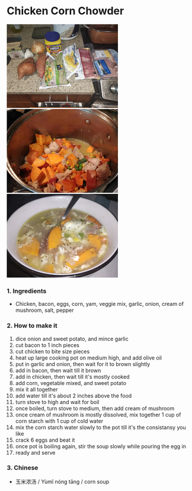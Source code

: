 # Chicken Corn Chowder

![chicken corn chowder](chicken-corn-chowder.jpg)
![chicken corn chowder](chicken-corn-chowder2.jpg)
![chicken corn chowder](chicken-corn-chowder3.jpg)

### 1. Ingredients

* Chicken, bacon, eggs, corn, yam, veggie mix, garlic, onion, cream of mushroom, salt, pepper

### 2. How to make it

1. dice onion and sweet potato, and mince garlic
2. cut bacon to 1 inch pieces
3. cut chicken to bite size pieces
4. heat up large cooking pot on medium high, and add olive oil
5. put in garlic and onion, then wait for it to brown slightly
6. add in bacon, then wait till it brown
7. add in chicken, then wait till it's mostly cooked
8. add corn, vegetable mixed, and sweet potato
9. mix it all together
10. add water till it's about 2 inches above the food
11. turn stove to high and wait for boil
12. once boiled, turn stove to medium, then add cream of mushroom
13. once cream of mushroom is mostly dissolved, mix together 1 cup of corn starch with 1 cup of cold water
14. mix the corn starch water slowly to the pot till it's the consistansy you like
15. crack 6 eggs and beat it
16. once pot is boiling again, stir the soup slowly while pouring the egg in
17. ready and serve

### 3. Chinese

* 玉米浓汤 / Yùmǐ nóng tāng / corn soup


